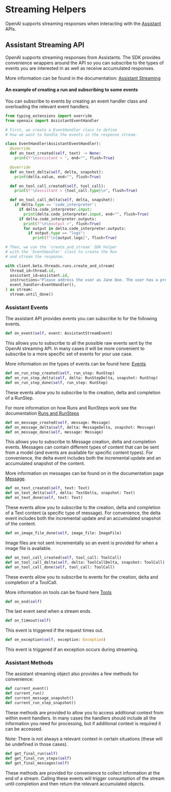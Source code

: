 # Streaming Helpers

OpenAI supports streaming responses when interacting with the [Assistant](#assistant-streaming-api) APIs.

## Assistant Streaming API

OpenAI supports streaming responses from Assistants. The SDK provides convenience wrappers around the API
so you can subscribe to the types of events you are interested in as well as receive accumulated responses.

More information can be found in the documentation: [Assistant Streaming](https://platform.openai.com/docs/assistants/overview?lang=python)

#### An example of creating a run and subscribing to some events

You can subscribe to events by creating an event handler class and overloading the relevant event handlers.

```python
from typing_extensions import override
from openaix import AssistantEventHandler

# First, we create a EventHandler class to define
# how we want to handle the events in the response stream.

class EventHandler(AssistantEventHandler):
  @override
  def on_text_created(self, text) -> None:
    print(f"\nassistant > ", end="", flush=True)

  @override
  def on_text_delta(self, delta, snapshot):
    print(delta.value, end="", flush=True)

  def on_tool_call_created(self, tool_call):
    print(f"\nassistant > {tool_call.type}\n", flush=True)

  def on_tool_call_delta(self, delta, snapshot):
    if delta.type == 'code_interpreter':
      if delta.code_interpreter.input:
        print(delta.code_interpreter.input, end="", flush=True)
      if delta.code_interpreter.outputs:
        print(f"\n\noutput >", flush=True)
        for output in delta.code_interpreter.outputs:
          if output.type == "logs":
            print(f"\n{output.logs}", flush=True)

# Then, we use the `create_and_stream` SDK helper
# with the `EventHandler` class to create the Run
# and stream the response.

with client.beta.threads.runs.create_and_stream(
  thread_id=thread.id,
  assistant_id=assistant.id,
  instructions="Please address the user as Jane Doe. The user has a premium account.",
  event_handler=EventHandler(),
) as stream:
  stream.until_done()
```

### Assistant Events

The assistant API provides events you can subscribe to for the following events.

```python
def on_event(self, event: AssistantStreamEvent)
```

This allows you to subscribe to all the possible raw events sent by the OpenAI streaming API.
In many cases it will be more convenient to subscribe to a more specific set of events for your use case.

More information on the types of events can be found here: [Events](https://platform.openai.com/docs/api-reference/assistants-streaming/events)

```python
def on_run_step_created(self, run_step: RunStep)
def on_run_step_delta(self, delta: RunStepDelta, snapshot: RunStep)
def on_run_step_done(self, run_step: RunStep)
```

These events allow you to subscribe to the creation, delta and completion of a RunStep.

For more information on how Runs and RunSteps work see the documentation [Runs and RunSteps](https://platform.openai.com/docs/assistants/how-it-works/runs-and-run-steps)

```python
def on_message_created(self, message: Message)
def on_message_delta(self, delta: MessageDelta, snapshot: Message)
def on_message_done(self, message: Message)
```

This allows you to subscribe to Message creation, delta and completion events. Messages can contain
different types of content that can be sent from a model (and events are available for specific content types).
For convenience, the delta event includes both the incremental update and an accumulated snapshot of the content.

More information on messages can be found
on in the documentation page [Message](https://platform.openai.com/docs/api-reference/messages/object).

```python
def on_text_created(self, text: Text)
def on_text_delta(self, delta: TextDelta, snapshot: Text)
def on_text_done(self, text: Text)
```

These events allow you to subscribe to the creation, delta and completion of a Text content (a specific type of message).
For convenience, the delta event includes both the incremental update and an accumulated snapshot of the content.

```python
def on_image_file_done(self, image_file: ImageFile)
```

Image files are not sent incrementally so an event is provided for when a image file is available.

```python
def on_tool_call_created(self, tool_call: ToolCall)
def on_tool_call_delta(self, delta: ToolCallDelta, snapshot: ToolCall)
def on_tool_call_done(self, tool_call: ToolCall)
```

These events allow you to subscribe to events for the creation, delta and completion of a ToolCall.

More information on tools can be found here [Tools](https://platform.openai.com/docs/assistants/tools)

```python
def on_end(self)
```

The last event send when a stream ends.

```python
def on_timeout(self)
```

This event is triggered if the request times out.

```python
def on_exception(self, exception: Exception)
```

This event is triggered if an exception occurs during streaming.

### Assistant Methods

The assistant streaming object also provides a few methods for convenience:

```python
def current_event()
def current_run()
def current_message_snapshot()
def current_run_step_snapshot()
```

These methods are provided to allow you to access additional context from within event handlers. In many cases
the handlers should include all the information you need for processing, but if additional context is required it
can be accessed.

Note: There is not always a relevant context in certain situations (these will be undefined in those cases).

```python
def get_final_run(self)
def get_final_run_steps(self)
def get_final_messages(self)
```

These methods are provided for convenience to collect information at the end of a stream. Calling these events
will trigger consumption of the stream until completion and then return the relevant accumulated objects.
